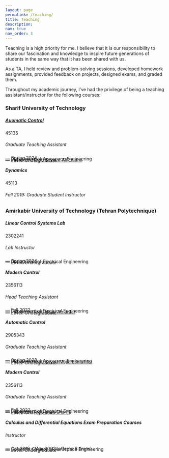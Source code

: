 ```yaml
---
layout: page
permalink: /teaching/
title: Teaching
description: 
nav: true
nav_order: 3
---
```

Teaching is a high priority for me. I believe that it is our responsibility to share our fascination and knowledge to inspire future generations of students in the same way that it has been shared with us. 

As a TA, I held review and problem-solving sessions, developed homework assignments, provided feedback on projects, designed exams, and graded them.

Throughout my academic journey, I’ve had the privilege of being a teaching assistant/instructor for the following courses:


<h3 class="mt-4">Sharif University of Technology</h3>

<div class="card mt-3">
  <div class="p-3">
    <div class="row">
      <div class="col-sm-10">
        <h5 class="font-weight-bold"> <a href="/teaching/AutomaticControlSUT_S2024/">Auomatic Control</a></h5>
      </div>
      <div class="col-sm-2 text-left text-sm-right">
        <a class="badge font-weight-bold light-blue darken-1 text-uppercase align-middle" target="_blank"> 45135
        </a>
      </div>
    </div>
    <h6 class="font-italic mt-2 mt-sm-0">Graduate Teaching Assistant</h6>
     <ul class="card-text font-weight-light list-group list-group-flush" style="list-style-type: none; padding: 0;">  
      <li class="list-group-item" style="border-bottom: none; line-height: 0.2;">— Spring 2024</li>  
      <li class="list-group-item" style="border-bottom: none; line-height: 0.2;">— Department of Aerospace Engineering</li>  
      <li class="list-group-item" style="border-bottom: none; line-height: 0.2;">— Instructor: <a href="http://ae.sharif.edu/~portal/faculty/1869080903">Prof. Seyyed Ali Emami</a></li> 
      <li class="list-group-item" style="border-bottom: none; line-height: 0.2;;">— Level: Undergraduate</li>   
    </ul> 
  </div>
</div>

<div class="card mt-3">
  <div class="p-3">
    <div class="row">
      <div class="col-sm-10">
        <h5 class="font-weight-bold">Dynamics</h5>
      </div>
      <div class="col-sm-2 text-left text-sm-right">
        <a class="badge font-weight-bold light-blue darken-1 text-uppercase align-middle"> 45113
        </a>
      </div>
    </div>
    <h6 class="font-italic mt-2 mt-sm-0">Fall 2019: Graduate Student Instructor</h6>
    <ul class="card-text font-weight-light list-group list-group-flush">
    </ul>
  </div>
</div>

<h3 class="mt-4">Amirkabir University of Technology (Tehran Polytechnique)</h3>

<div class="card mt-3">
  <div class="p-3">
    <div class="row">
      <div class="col-sm-10">
        <h5 class="font-weight-bold">Linear Control Systems Lab</h5>
      </div>
      <div class="col-sm-2 text-left text-sm-right">
        <a class="badge font-weight-bold light-blue darken-1 text-uppercase align-middle"> 2302241
        </a>
      </div>
    </div>
    <h6 class="font-italic mt-2 mt-sm-0">Lab Instructor </h6>
    <ul class="card-text font-weight-light list-group list-group-flush" style="list-style-type: none; padding: 0;">  
      <li class="list-group-item" style="border-bottom: none; line-height: 0.2;">— Spring 2024</li>  
      <li class="list-group-item" style="border-bottom: none; line-height: 0.2;">— Department of Electrical Engineering</li>  
      <li class="list-group-item" style="border-bottom: none; line-height: 0.2;;">— Level: Undergraduate</li>  
    </ul> 
  </div>
</div>
 

<div class="card mt-3">
  <div class="p-3">
    <div class="row">
      <div class="col-sm-10">
        <h5 class="font-weight-bold">Modern Control</h5>
      </div>
      <div class="col-sm-2 text-left text-sm-right">
        <a class="badge font-weight-bold light-blue darken-1 text-uppercase align-middle" target="_blank">
            2356113
        </a>
      </div>
    </div>
    <h6 class="font-italic mt-2 mt-sm-0">Head Teaching Assistant</h6>
    <ul class="card-text font-weight-light list-group list-group-flush" style="list-style-type: none; padding: 0;">  
      <li class="list-group-item" style="border-bottom: none; line-height: 0.2;">— Fall 2022</li>  
      <li class="list-group-item" style="border-bottom: none; line-height: 0.2;">— Department of Electrical Engineering</li>  
      <li class="list-group-item" style="border-bottom: none; line-height: 0.2;">— Instructor: <a href="https://aut.ac.ir/cv/2091/Hajar Atrianfar">Prof. Hajar Atrianfar</a></li>  
      <li class="list-group-item" style="border-bottom: none; line-height: 0.2;;">— Level: Undergraduate</li>  
    </ul> 
      <!-- <li class="list-group-item">— Lecture on gaussian mixture models (GMM): <a href="/assets/pdf/teaching/gmm_lecture.pdf">slides</a> </li> -->
      <!--<p style="text-indent:25px;">
          Modern Control is a . As a TA, I held review and problem-solving sessions, developed homework assignments, provided feedback on projects, designed exams, and graded them.
     </p> -->
  </div>
</div>



<div class="card mt-3">
  <div class="p-3">
    <div class="row">
      <div class="col-sm-10">
        <h5 class="font-weight-bold">Automatic Control</h5>
      </div>
      <div class="col-sm-2 text-left text-sm-right">
        <a class="badge font-weight-bold light-blue darken-1 text-uppercase align-middle"> 2905343 
        </a>
      </div>
    </div>
    <h6 class="font-italic mt-2 mt-sm-0">Graduate Teaching Assistant</h6>
    <ul class="card-text font-weight-light list-group list-group-flush" style="list-style-type: none; padding: 0;">  
      <li class="list-group-item" style="border-bottom: none; line-height: 0.2;">— Spring 2023</li>  
      <li class="list-group-item" style="border-bottom: none; line-height: 0.2;">— Department of Aerospace Engineering</li>  
      <li class="list-group-item" style="border-bottom: none; line-height: 0.2;">— Instructor: <a href="https://aut.ac.ir/cv/2141/SEYED MAJID ESMAILIFAR">Prof. Seyed Majid Esmailifar</a></li> 
      <li class="list-group-item" style="border-bottom: none; line-height: 0.2;;">— Level: Undergraduate</li>  
    </ul> 
  </div>
 </div>


<div class="card mt-3">
  <div class="p-3">
    <div class="row">
      <div class="col-sm-10">
        <h5 class="font-weight-bold">Modern Control</h5>
      </div>
      <div class="col-sm-2 text-left text-sm-right">
        <a class="badge font-weight-bold light-blue darken-1 text-uppercase align-middle"> 2356113
        </a>
      </div>
    </div>
    <h6 class="font-italic mt-2 mt-sm-0">Graduate Teaching Assistant </h6>
    <ul class="card-text font-weight-light list-group list-group-flush" style="list-style-type: none; padding: 0;">  
      <li class="list-group-item" style="border-bottom: none; line-height: 0.2;">— Fall 2022</li>  
      <li class="list-group-item" style="border-bottom: none; line-height: 0.2;">— Department of Electrical Engineering</li>  
      <li class="list-group-item" style="border-bottom: none; line-height: 0.2;">— Instructor: <a href="https://aut.ac.ir/cv/2226/Iman Sharifi">Prof. Iman Sharifi</a></li> 
      <li class="list-group-item" style="border-bottom: none; line-height: 0.2;;">— Level: Undergraduate</li>  
    </ul> 
  </div>
</div>


  <div class="card mt-3">
  <div class="p-3">
    <div class="row">
      <div class="col-sm-10">
        <h5 class="font-weight-bold">Calculus and Differential Equations Exam Preparation Courses</h5>
      </div>
      <div class="col-sm-2 text-left text-sm-right">
      </div>
    </div>
    <h6 class="font-italic mt-2 mt-sm-0">Instructor </h6>
    <ul class="card-text font-weight-light list-group list-group-flush" style="list-style-type: none; padding: 0;">  
      <li class="list-group-item" style="border-bottom: none; line-height: 0.2;">— Oct 2018 - May 2022 (offered 8 times)</li>  
      <li class="list-group-item" style="border-bottom: none; line-height: 0.2;">— Scientific Society of Aerospace Engineering </li>  
      <li class="list-group-item" style="border-bottom: none; line-height: 0.2;;">— Level: Undergraduate</li>  
    </ul> 
  </div>
</div>
</div>
